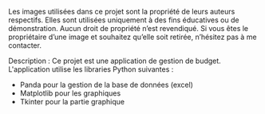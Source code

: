 Les images utilisées dans ce projet sont la propriété de leurs auteurs respectifs. Elles sont utilisées uniquement à des fins éducatives ou de démonstration. Aucun droit de propriété n’est revendiqué. Si vous êtes le propriétaire d’une image et souhaitez qu’elle soit retirée, n’hésitez pas à me contacter.

Description : 
Ce projet est une application de gestion de budget. L'application utilise les libraries Python suivantes : 
- Panda pour la gestion de la base de données (excel)
- Matplotlib pour les graphiques
- Tkinter pour la partie graphique 
